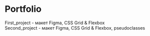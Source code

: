 # Portfolio
First_project - макет Figma, CSS Grid & Flexbox  
Second_project - макет Figma, CSS Grid & Flexbox, pseudoclasses  